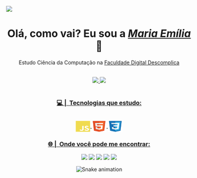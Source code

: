 ![](https://komarev.com/ghpvc/?username=lellismaria&color=006bed)

<div>
  <h1 align="center">Olá, como vai? Eu sou a <a href="https://www.linkedin.com/in/lellismaria/"><i>Maria Emília</i></a> 👋</h1>
  <p align="center">Estudo Ciência da Computação na <a href="https://descomplica.com.br/faculdade/">Faculdade Digital Descomplica</a> 
</div>

<div align="center" valign="top"><br>
  <a href="https://github.com/lellismaria">
  <img height="160em" src="https://github-readme-stats.vercel.app/api?username=lellismaria&show_icons=true&theme=github_dark&include_all_commits=true&count_private=true"/>
  <img height="160em" src="https://github-readme-stats.vercel.app/api/top-langs/?username=lellismaria&layout=compact&langs_count=7&theme=github_dark"/>
</div>
<br/>

<div align="center">
<h3> 💻 | &nbsp;Tecnologias que estudo: </h3>

<div align="center" valign="top"><br>
  <img align="center" alt="Js" height="30" width="40" src="https://raw.githubusercontent.com/devicons/devicon/master/icons/javascript/javascript-plain.svg">
  <img align="center" alt="HTML" height="30" width="40" src="https://raw.githubusercontent.com/devicons/devicon/master/icons/html5/html5-original.svg">
  <img align="center" alt="CSS" height="30" width="40" src="https://raw.githubusercontent.com/devicons/devicon/master/icons/css3/css3-original.svg">
</div>

<h3> 🌐 | &nbsp;Onde você pode me encontrar: </h3> 

<div> 
  <a href="https://www.youtube.com/channel/UC-5VWl-47IcMx20wd7uer_g" target="_blank"><img src="https://img.shields.io/badge/YouTube-FF0000?style=for-the-badge&logo=youtube&logoColor=white" target="_blank"></a>
  <a href="https://instagram.com/lelismaaria" target="_blank"><img src="https://img.shields.io/badge/-Instagram-%23E4405F?style=for-the-badge&logo=instagram&logoColor=white" target="_blank"></a>
 	<a href="https://www.twitch.tv/sk4iis" target="_blank"><img src="https://img.shields.io/badge/Twitch-9146FF?style=for-the-badge&logo=twitch&logoColor=white" target="_blank"></a>
  <a href = "mailto:meslellis@gmail.com"><img src="https://img.shields.io/badge/-Gmail-%23333?style=for-the-badge&logo=gmail&logoColor=white" target="_blank"></a>
  <a href="https://www.linkedin.com/in/lellismaria" target="_blank"><img src="https://img.shields.io/badge/-LinkedIn-%230077B5?style=for-the-badge&logo=linkedin&logoColor=white" target="_blank"></a> 
</div>

<div align="center">
  
  ![Snake animation](https://github.com/danielbped/danielbped/blob/output/github-contribution-grid-snake.svg)
  
</div>
